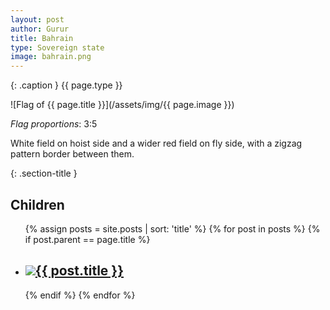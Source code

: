 ```yaml
---
layout: post
author: Gurur
title: Bahrain
type: Sovereign state
image: bahrain.png
---
```

{: .caption }
{{ page.type }}

![Flag of {{ page.title }}](/assets/img/{{ page.image }})

*Flag proportions*: 3:5

White field on hoist side and a wider red field on fly side, with a zigzag pattern border between them.

{: .section-title }
## Children

<ul id="post-list">
    {% assign posts = site.posts | sort: 'title' %}
    {% for post in posts %}
    {% if post.parent == page.title %}
    <li>
        <h2><a href="{{ post.url }}"><span class="home-image"><img src="/assets/img/{{ post.image }}"></span>{{ post.title }}</a></h2>
    </li>
    {% endif %}
    {% endfor %}
</ul>